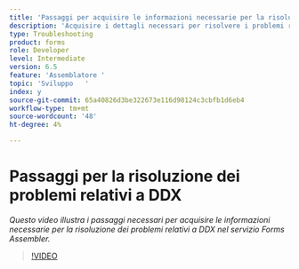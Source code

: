 ```yaml
---
title: 'Passaggi per acquisire le informazioni necessarie per la risoluzione dei problemi relativi a DDX '
description: 'Acquisire i dettagli necessari per risolvere i problemi relativi a Assembler '
type: Troubleshooting
product: forms
role: Developer
level: Intermediate
version: 6.5
feature: 'Assemblatore '
topic: 'Sviluppo   '
index: y
source-git-commit: 65a40826d3be322673e116d98124c3cbfb1d6eb4
workflow-type: tm+mt
source-wordcount: '48'
ht-degree: 4%

---
```



# Passaggi per la risoluzione dei problemi relativi a DDX

*Questo video illustra i passaggi necessari per acquisire le informazioni necessarie per la risoluzione dei problemi relativi a DDX nel servizio Forms Assembler.*

>[!VIDEO](https://video.tv.adobe.com/v/335517?quality=9&learn=on)
